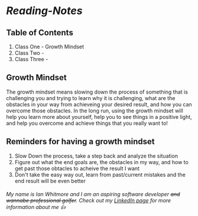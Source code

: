 # ***Reading-Notes***

## Table of Contents
1. Class One - Growth Mindset
2. Class Two - 
3. Class Three - 

## **Growth Mindset**
The growth mindset means slowing down the process of something that is challenging you and trying to learn why it is challenging, what are the obstacles in your way from achieveing your desired result, and how you can overcome those obstacles. In the long run, using the growth mindset will help you learn more about yourself, help you to see things in a positive light, and help you overcome and achieve things that you really want to!
## **Reminders for having a growth mindset**
1. Slow Down the process, take a step back and analyze the situation
2. Figure out what the end goals are, the obstacles in my way, and how to get past those obtacles to acheive the result I want
3. Don't take the easy way out, learn from past/current mistakes and the end result will be even better

###### My name is Ian Whitmore and I am an aspiring software developer ~~and wannabe professional golfer~~. Check out my [LinkedIn page](https://www.linkedin.com/in/ianwhitmor/) for more information about me 👍


